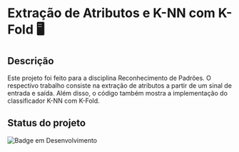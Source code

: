 # Extração de Atributos e K-NN com K-Fold  🖥️

## Descrição
Este projeto foi feito para a disciplina Reconhecimento de Padrões. O respectivo trabalho consiste na extração de atributos a partir de um sinal de entrada e saída. Além disso, o código também mostra a implementação do classificador K-NN com K-Fold.

## Status do projeto
![Badge em Desenvolvimento](https://img.shields.io/badge/STATUS-ENVIADO-brightgreen)
